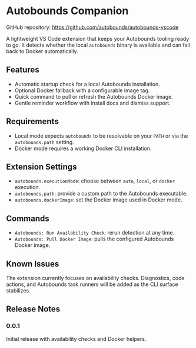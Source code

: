 # Autobounds Companion
GitHub repository: https://github.com/autobounds/autobounds-vscode

A lightweight VS Code extension that keeps your Autobounds tooling ready to go. It detects whether the local `autobounds` binary is available and can fall back to Docker automatically.

## Features

- Automatic startup check for a local Autobounds installation.
- Optional Docker fallback with a configurable image tag.
- Quick command to pull or refresh the Autobounds Docker image.
- Gentle reminder workflow with install docs and dismiss support.

## Requirements

- Local mode expects `autobounds` to be resolvable on your `PATH` or via the `autobounds.path` setting.
- Docker mode requires a working Docker CLI installation.

## Extension Settings

- `autobounds.executionMode`: choose between `auto`, `local`, or `docker` execution.
- `autobounds.path`: provide a custom path to the Autobounds executable.
- `autobounds.dockerImage`: set the Docker image used in Docker mode.

## Commands

- `Autobounds: Run Availability Check`: rerun detection at any time.
- `Autobounds: Pull Docker Image`: pulls the configured Autobounds Docker image.

## Known Issues

The extension currently focuses on availability checks. Diagnostics, code actions, and Autobounds task runners will be added as the CLI surface stabilizes.

## Release Notes

### 0.0.1

Initial release with availability checks and Docker helpers.

